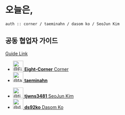 # 오늘은,

```
auth :: corner / taeminahn / dasom ko / SeoJun Kim   
```

## 공동 협업자 가이드
[Guide Link](https://github.com/Eight-Corner/diary_web/discussions/categories/%ED%98%91%EC%97%85-%EA%B7%9C%EC%95%BD)


<ul class="list-style-none ">
    <li class="mb-2 d-flex" data-test-selector="grid-mode-element">
      <a href="https://github.com/Eight-Corner" class="mr-2" data-hovercard-type="user" data-hovercard-url="/users/Eight-Corner/hovercard" data-octo-click="hovercard-link-click" data-octo-dimensions="link_type:self">
        <img src="https://avatars.githubusercontent.com/u/68332735?s=64&amp;v=4" alt="@Eight-Corner" size="32" height="32" width="32" data-view-component="true" class="avatar circle">
      </a>
      <span data-view-component="true" class="flex-self-center min-width-0 css-truncate css-truncate-overflow width-fit flex-auto">
        <a href="https://github.com/Eight-Corner" class="Link--primary no-underline flex-self-center">
          <strong>Eight-Corner</strong>
          <span class="color-fg-muted">Corner</span>
        </a>
</span>    </li>
    <li class="mb-2 d-flex" data-test-selector="grid-mode-element">
      <a href="https://github.com/taeminahn" class="mr-2" data-hovercard-type="user" data-hovercard-url="/users/taeminahn/hovercard" data-octo-click="hovercard-link-click" data-octo-dimensions="link_type:self">
        <img src="https://avatars.githubusercontent.com/u/68844481?s=64&amp;v=4" alt="@taeminahn" size="32" height="32" width="32" data-view-component="true" class="avatar circle">
      </a>
      <span data-view-component="true" class="flex-self-center min-width-0 css-truncate css-truncate-overflow width-fit flex-auto">
        <a href="https://github.com/taeminahn" class="Link--primary no-underline flex-self-center">
          <strong>taeminahn</strong>
        </a>
        
</span>    </li>
    <li class="mb-2 d-flex" data-test-selector="grid-mode-element">
      <a href="https://github.com/tjwns3481" class="mr-2" data-hovercard-type="user" data-hovercard-url="/users/tjwns3481/hovercard" data-octo-click="hovercard-link-click" data-octo-dimensions="link_type:self">
        <img src="https://avatars.githubusercontent.com/u/65941314?s=64&amp;v=4" alt="@tjwns3481" size="32" height="32" width="32" data-view-component="true" class="avatar circle">
      </a>
      <span data-view-component="true" class="flex-self-center min-width-0 css-truncate css-truncate-overflow width-fit flex-auto">
        <a href="https://github.com/tjwns3481" class="Link--primary no-underline flex-self-center">
          <strong>tjwns3481</strong>
          <span class="color-fg-muted">SeoJun Kim</span>
        </a>
</span>    </li>
    <li class="mb-2 d-flex" data-test-selector="grid-mode-element">
      <a href="https://github.com/ds92ko" class="mr-2" data-hovercard-type="user" data-hovercard-url="/users/ds92ko/hovercard" data-octo-click="hovercard-link-click" data-octo-dimensions="link_type:self">
        <img src="https://avatars.githubusercontent.com/u/76410962?s=64&amp;v=4" alt="@ds92ko" size="32" height="32" width="32" data-view-component="true" class="avatar circle">
      </a>
      <span data-view-component="true" class="flex-self-center min-width-0 css-truncate css-truncate-overflow width-fit flex-auto">
        <a href="https://github.com/ds92ko" class="Link--primary no-underline flex-self-center">
          <strong>ds92ko</strong>
          <span class="color-fg-muted">Dasom Ko</span>
        </a>
</span>    </li>
</ul>
